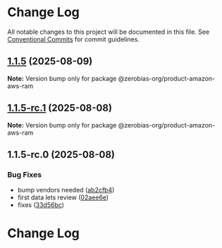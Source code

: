 # Change Log

All notable changes to this project will be documented in this file.
See [Conventional Commits](https://conventionalcommits.org) for commit guidelines.

## [1.1.5](https://github.com/zerobias-org/product/compare/@zerobias-org/product-amazon-aws-ram@1.1.5-rc.1...@zerobias-org/product-amazon-aws-ram@1.1.5) (2025-08-09)

**Note:** Version bump only for package @zerobias-org/product-amazon-aws-ram





## [1.1.5-rc.1](https://github.com/zerobias-org/product/compare/@zerobias-org/product-amazon-aws-ram@1.1.5-rc.0...@zerobias-org/product-amazon-aws-ram@1.1.5-rc.1) (2025-08-08)

**Note:** Version bump only for package @zerobias-org/product-amazon-aws-ram





## 1.1.5-rc.0 (2025-08-08)


### Bug Fixes

* bump vendors needed ([ab2cfb4](https://github.com/zerobias-org/product/commit/ab2cfb4a9cf2e3008e08b068f98011fec096c932))
* first data lets review ([02aee6e](https://github.com/zerobias-org/product/commit/02aee6e8c4f11675de7c63a00f4c8254a67a4dd7))
* fixes ([33d56bc](https://github.com/zerobias-org/product/commit/33d56bcaedf3fa5e3939a33c0fb57eda53539d05))





# Change Log
